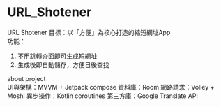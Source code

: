 # URL_Shotener
URL Shotener
目標：以「方便」為核心打造的縮短網址App  
功能：
1. 不用跳轉介面即可生成短網址
2. 生成後即自動儲存，方便日後查找

about project  
UI與架構：MVVM + Jetpack compose
資料庫：Room
網路請求：Volley + Moshi
異步操作：Kotlin coroutines
第三方庫：Google Translate API
